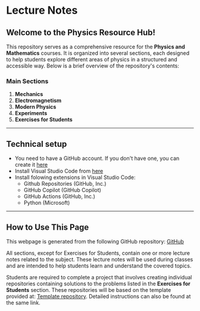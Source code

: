 # Lecture Notes

## Welcome to the Physics Resource Hub!

This repository serves as a comprehensive resource for the **Physics and Mathematics** courses. It is organized into several sections, each designed to help students explore different areas of physics in a structured and accessible way. Below is a brief overview of the repository's contents:

### Main Sections

1. **Mechanics**  
2. **Electromagnetism**  
3. **Modern Physics**  
4. **Experiments**  
5. **Exercises for Students**  

---

## Technical setup

* You need to have a GitHub account. If you don't have one, you can create it [here](https://www.github.com)
* Install Visual Studio Code from [here](https://code.visualstudio.com/)
* Install folowing extensions in Visual Studio Code:
    * Github Repositories (GitHub, Inc.)
    * GitHub Copilot (GitHub Copilot)
    * GitHub Actions (GitHub, Inc.)
    * Python (Microsoft)

---

## How to Use This Page

This webpage is generated from the following GitHub repository:  [GitHub](https://dchorazkiewicz.github.io/Mathematics_Physics_Lectures/) 

All sections, except for Exercises for Students, contain one or more lecture notes related to the subject. 
These lecture notes will be used during classes and are intended to help students learn and understand the covered topics.

Students are required to complete a project that involves creating individual repositories containing 
solutions to the problems listed in the **Exercises for Students** section. 
These repositories will be based on the template provided at: [Template repository](https://github.com/dchorazkiewicz/solutions_repo). Detailed instructions can also be found at the same link.

